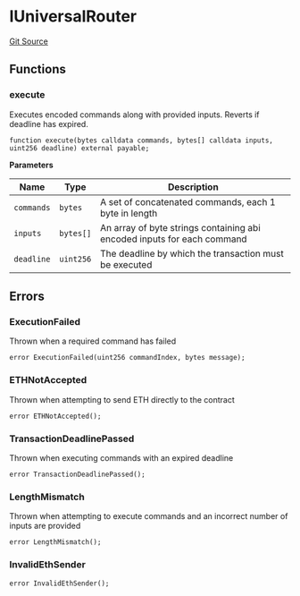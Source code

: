 # IUniversalRouter
[Git Source](https://github.com-smastropiero/SherryLabs/sherry-contracts/blob/abea0d8e26a21a2127d6a1d9e961e252da35642b/contracts/kol-router/interfaces/IUniversalRouter.sol)


## Functions
### execute

Executes encoded commands along with provided inputs. Reverts if deadline has expired.


```solidity
function execute(bytes calldata commands, bytes[] calldata inputs, uint256 deadline) external payable;
```
**Parameters**

|Name|Type|Description|
|----|----|-----------|
|`commands`|`bytes`|A set of concatenated commands, each 1 byte in length|
|`inputs`|`bytes[]`|An array of byte strings containing abi encoded inputs for each command|
|`deadline`|`uint256`|The deadline by which the transaction must be executed|


## Errors
### ExecutionFailed
Thrown when a required command has failed


```solidity
error ExecutionFailed(uint256 commandIndex, bytes message);
```

### ETHNotAccepted
Thrown when attempting to send ETH directly to the contract


```solidity
error ETHNotAccepted();
```

### TransactionDeadlinePassed
Thrown when executing commands with an expired deadline


```solidity
error TransactionDeadlinePassed();
```

### LengthMismatch
Thrown when attempting to execute commands and an incorrect number of inputs are provided


```solidity
error LengthMismatch();
```

### InvalidEthSender

```solidity
error InvalidEthSender();
```

